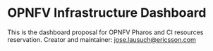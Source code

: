 # OPNFV Infrastructure Dashboard
This is the dashboard proposal for OPNFV Pharos and CI resources reservation.
Creator and maintainer: jose.lausuch@ericsson.com
